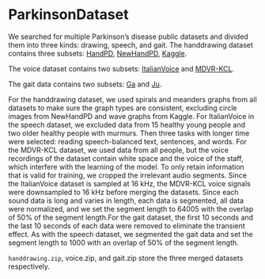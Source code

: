# ParkinsonDataset
We searched for multiple Parkinson’s disease public datasets and divided them into three kinds: drawing, speech, and gait. 
The handdrawing dataset contains three subsets: [HandPD](http://wwwp.fc.unesp.br/~papa/pub/datasets/Handpd/), [NewHandPD](http://wwwp.fc.unesp.br/~papa/pub/datasets/Handpd/), [Kaggle](https://www.kaggle.com/datasets/kmader/parkinsons-drawings).

The voice dataset contains two subsets: [ItalianVoice](https://ieee-dataport.org/open-access/italian-parkinsons-voice-and-speech) and [MDVR-KCL](https://zenodo.org/record/2867216#.ZCPnJnbP1PY).

The gait data contains two subsets: [Ga](https://physionet.org/content/gaitpdb/1.0.0/) and [Ju](https://physionet.org/content/gaitpdb/1.0.0/).

For the handdrawing dataset, we used spirals and meanders graphs from all datasets to make sure the graph types are consistent, excluding circle images from NewHandPD and wave graphs from Kaggle. For ItalianVoice in the speech dataset, we excluded data from 15 healthy young people and two older healthy people with murmurs. Then three tasks with longer time were selected: reading speech-balanced text, sentences, and words. For the MDVR-KCL dataset, we used data from all people, but the voice recordings of the dataset contain white space and the voice of the staff, which interfere with the learning of the model. To only retain information that is valid for training, we cropped the irrelevant audio segments. Since the ItalianVoice dataset is sampled at 16 kHz, the MDVR-KCL voice signals were downsampled to 16 kHz before merging the datasets. Since each sound data is long and varies in length, each data is segmented, all data were normalized, and we set the segment length to 64005 with the overlap of 50% of the segment length.For the gait dataset, the first 10 seconds and the last 10 seconds of each data were removed to eliminate the transient effect. As with the speech dataset, we segmented the gait data and set the segment length to 1000 with an overlap of 50% of the segment length.


`handdrawing.zip`, voice.zip, and gait.zip store the three merged datasets respectively.

